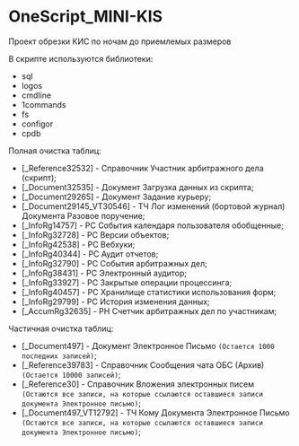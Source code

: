 # OneScript_MINI-KIS

Проект обрезки КИС по ночам до приемлемых размеров

В скрипте используются библиотеки:
- sql
- logos
- cmdline
- 1commands
- fs
- configor
- cpdb

Полная очистка таблиц:
- [_Reference32532] - Справочник Участник арбитражного дела (скрипт);
- [_Document32535] - Документ Загрузка данных из скрипта;
- [_Document29265] - Документ Задание курьеру;
- [_Document29145_VT30546] - ТЧ Лог изменений (бортовой журнал) Документа Разовое поручение;
- [_InfoRg14757] - РС События календаря пользователя обобщенные;
- [_InfoRg32728] - РС Версии объектов;
- [_InfoRg42538] - РС Вебхуки;
- [_InfoRg40344] - РС Аудит отчетов;
- [_InfoRg32790] - РС События арбитражных дел;
- [_InfoRg38431] - РС Электронный аудитор;
- [_InfoRg33927] - РС Закрытые операции процессинга;
- [_InfoRg40457] - РС Хранилище статистики использования форм;
- [_InfoRg29799] - РС История изменения данных;
- [_AccumRg32635] - РН Счетчик арбитражных дел по участникам;

Частичная очистка таблиц:
- [_Document497] - Документ Электронное Письмо `(Остается 1000 последних записей)`;
- [_Reference39783] - Справочник Сообщения чата ОБС (Архив) `(Остается 10000 записей)`;
- [_Reference30] - Справочник Вложения электронных писем `(Остаются все записи, на которые ссылаются оставшиеся записи документа Электронное письмо)`;
- [_Document497_VT12792] - ТЧ Кому Документа Электронное Письмо `(Остаются все записи, на которые ссылаются оставшиеся записи документа Электронное письмо)`;